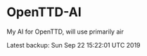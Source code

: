 # OpenTTD-AI
My AI for OpenTTD, will use primarily air

Latest backup: Sun Sep 22 15:22:01 UTC 2019
